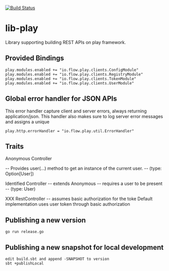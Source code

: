 [![Build Status](https://travis-ci.org/flowcommerce/lib-play.svg?branch=master)](https://travis-ci.com/flowcommerce/lib-play)

# lib-play
Library supporting building REST APIs on play framework.

## Provided Bindings

    play.modules.enabled += "io.flow.play.clients.ConfigModule"
    play.modules.enabled += "io.flow.play.clients.RegistryModule"
    play.modules.enabled += "io.flow.play.clients.TokenModule"
    play.modules.enabled += "io.flow.play.clients.UserModule"

## Global error handler for JSON APIs

This error handler capture client and server errors, always
returning application/json. This handler also makes sure to
log server error messages and assigns a unique 

    play.http.errorHandler = "io.flow.play.util.ErrorHandler"

## Traits

  Anonymous Controller

   -- Provides user(...) method to get an instance of the current
      user.
    -- (type: Option[User])
    
  Identified Controller
    -- extends Anonymous
    -- requires a user to be present
    -- (type: User)

  XXX RestController
    -- assumes basic authorization for the toke
       Default implementation uses user token through basic
       authorization

## Publishing a new version

    go run release.go

## Publishing a new snapshot for local development

    edit build.sbt and append -SNAPSHOT to version
    sbt +publishLocal
